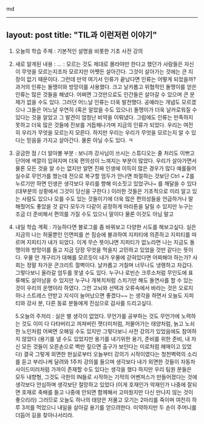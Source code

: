 md

---
layout: post
title: "TIL과 이런저런 이야기"
---

1. 오늘의 학습 주제 : 기본적인 설명을 비롯한 기초 사전 강의

2. 새로 알게된 내용 : ... : 모르는 것도 제대로 몰라야만 한다고 했던가 사람들은 자신이 무엇을 모르는지조차 모르지만 어쨋든 살아간다. 그것이 살아가는 것에는 큰 지장이 없기 때문이다. 그런데 만약 여기서 인류가 끝났다면 인류는 어떻게 되었을까?
   과거의 인류는 돌맹이와 방망이를 사용했다. 크고 날카롭고 위협적인 돌맹이를 얻은 인류는 많은 것들을 해냈다. 어쩌면 그것만으로도 인간들은 살아갈 수 있으며 큰 문제가 없을 수도 있다.
   그러던 어느날 인류는 더욱 발전했다. 공예라는 개념도 모르겠으나 그들은 어느날 우연히 (혹은 알았을 수도 있으나) 돌맹이가 더욱 날카로워질 수 있다는 것을 알았고 그 발견이 엄청난 비약을 이뤄냈다.
   그럼에도 인류는 만족하지 못하고 더욱 많은 것들에 진보를 거듭해나가며 지금의 인류가 되었다. 우리는 여전히 우리가 무엇을 모르는지 모른다. 하지만 우리는 우리가 무엇을 모르는지 알 수 있다는 믿음을 가지고 살아간다.
   물론 아닐 수도 있다. ㅋ
   
3. 궁금한 점 / 더 알아볼 부분 : 보니까 강사님이 쓰시는 스튜디오는 줄 처리도 이쁘고 단어에 색깔이 입혀지며 더욱 편의성이 느껴지는 부분이 많았다. 우리가 살아가면서 물론 모든 것을 알 수는 없지만 알면 진짜 인생에 이득이 많은 경우가 많다
   예를들어 실수로 무언가를 했는데 전으로 복구할 엄두가 안나면 좌절하는 것보단 Ctrl + Z를 누르기만 하면 인생은 생각보다 우리를 향해 미소짓고 있었구나~ 를 깨달을 수 있다 (대부분의 상황에서 그것이 당신을 구한다.)
   이러한 것들은 기초적으로 미리 알고 있는 사람도 있으나 모를 수도 있는 것들이기에 더욱 많은 편의성들을 언급하거나 말해줬어도 좋았을 것 같다 모두가 다같이 공정하게 마라톤을 달릴 수 있지만 누구는 조금 더 준비해서 편의를 가질 수도 있으니 말이다
   물론 이것도 아님 말고
   
4. 내일 학습 계획 : 가능하다면 블로그를 좀 바꿔보고 다양한 시도를 해보고싶다. 실은 지금의 나는 허울뿐인 인면피를 쓴 짐승에 불과하여 지피티에 의존하고 지피티를 따르며 지피티가 내가 되었다.
   이게 무슨 뜻이냐면 지피티가 없노라면 나는 지금도 돌맹이와 방망이를 들고 지금 당장 무엇을 먹을지 고민하고 있었을 것만 같다는 뜻이다.
   우물 안 개구리가 대해를 모르듯이 내가 우물에 갇혀있다면 어찌해야 하는가?
   사회는 정말 차가운 콘크리트 절벽이다. 날카롭고 거칠며 너무나도 냉랭하고 차갑다. 그렇다보니 올라갈 엄두를 못낼 수도 있다.
   누구나 로빈슨 크루소처럼 무인도에 표류해도 살아남을 수 있지만 누구나 개복치처럼 스치기만 해도 돌연사를 할 수 있는 것이 우리의 운명이라 하였다.
   그런 고뇌와 선택과 오류속에서 바라는 것은 오로지 하나 스트레스 안받고 지식이 늘어났으면 좋겠다~~ 는 생각을 하면서 오늘도 지피티와 강사 분, 다른 동료 분들에게 진심으로 감사를 드리고싶다.

   5.오늘의 주저리 : 실은 별 생각이 없었다. 무언가를 공부하는 것도 무언가에 노력하는 것도 이미 다 다타버리고 꺼져버린 잿더미처럼, 저물어가는 태양처럼, 늙고 노쇠한 노인처럼 어쩌면 오해일 수도 있지만
     그렇다보니 사전 강의가 있었음에도 참여하지 않았다 (용기를 낼 수도 있었지만 용기를 내기위한 용기, 준비를 위한 준비, 내 자신 모든 것들이 오른손으로 벽만 짚으면 출구가 보인다는 미로처럼 헤매이고 있었다)
     결국 그렇게 외면한 현실로부터 오늘부터 강의가 시작이였다는 청천벽력의 소리를 듣고 부리나케 달려와 1주차 강의를 들으며 생각보다 내가 외면한 것들이 자동차 사이드미러처럼 가까이 존재할 수도 있다는 생각을 했다
     하지만 우리 팀원 분들은 모두 내향형, 그것도 극한의 IN들로 시작하는 기적의 어벤져스가 만들어졌다는 것에 생각보다 안심하며 생각보단 절망하고 있었다 (이게 호재인가 악재인가 나중에 잘되면 호재로 축배를 들고 나중에 안되면 함께해서 고마웠지만 다신 만나지 않는 것이 좋으리라)
     그러므로 오늘도 하나의 태양은 저물고 모기는 2마리를 죽이며 여전히 하루 3끼를 먹었으니 내일을 살아갈 용기를 얻으려한다. 미약하지만 두 손이 주머니를 더듬어 길을 찾아나서리라.
